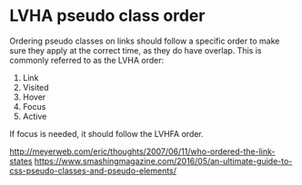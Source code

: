 # LVHA pseudo class order

Ordering pseudo classes on links should follow a specific order to make sure they apply at the correct time, as they do have overlap. This is commonly referred to as the LVHA order:

1. Link
2. Visited
3. Hover
4. Focus
5. Active

If focus is needed, it should follow the LVHFA order.

http://meyerweb.com/eric/thoughts/2007/06/11/who-ordered-the-link-states
https://www.smashingmagazine.com/2016/05/an-ultimate-guide-to-css-pseudo-classes-and-pseudo-elements/